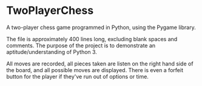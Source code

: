 # TwoPlayerChess
A two-player chess game programmed in Python, using the Pygame library.

The file is approximately 400 lines long, excluding blank spaces and comments. The purpose of the project is to demonstrate an aptitude/understanding of Python 3.

All moves are recorded, all pieces taken are listen on the right hand side of the board, and all possible moves are displayed. There is even a forfeit button for the player if they've run out of options or time.


